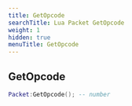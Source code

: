 ```yaml
---
title: GetOpcode
searchTitle: Lua Packet GetOpcode
weight: 1
hidden: true
menuTitle: GetOpcode
---
```

## GetOpcode
```lua
Packet:GetOpcode(); -- number
```